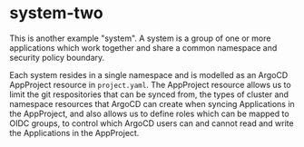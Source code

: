 # system-two

This is another example "system". A system is a group of one or more applications which work together and share a common namespace and security policy boundary.

Each system resides in a single namespace and is modelled as an ArgoCD AppProject resource in `project.yaml`. The AppProject resource allows us to limit the git respositories that can be synced from, the types of cluster and namespace resources that ArgoCD can create when syncing Applications in the AppProject, and also allows us to define roles which can be mapped to OIDC groups, to control which ArgoCD users can and cannot read and write the Applications in the AppProject.

